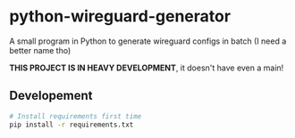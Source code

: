 # python-wireguard-generator

A small program in Python to generate wireguard configs in batch (I need a better name tho)

**THIS PROJECT IS IN HEAVY DEVELOPMENT**, it doesn't have even a main!

## Developement

```bash
# Install requirements first time
pip install -r requirements.txt
```
